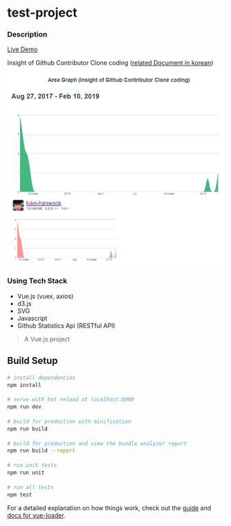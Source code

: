 # test-project

### Description

[Live Demo](https://codesandbox.io/s/github/luke-hanwook/vue-d3-github-clone-coding)

Insight of Github Contributor Clone coding ([related Document in korean](https://github.com/luke-hanwook/TIL/blob/master/FrontEnd/Vue.js/Vue.js%EB%A1%9C%20github%20contributor%20%ED%81%B4%EB%A1%A0%20%EC%BD%94%EB%94%A9%20%ED%95%98%EA%B8%B0.md))

![Demo Image](./githubclone.gif?raw=true)

### Using Tech Stack

- Vue.js (vuex, axios)
- d3.js
- SVG
- Javascript
- Github Statistics Api (RESTful API)

> A Vue.js project

## Build Setup

```bash
# install dependencies
npm install

# serve with hot reload at localhost:8080
npm run dev

# build for production with minification
npm run build

# build for production and view the bundle analyzer report
npm run build --report

# run unit tests
npm run unit

# run all tests
npm test
```

For a detailed explanation on how things work, check out the [guide](http://vuejs-templates.github.io/webpack/) and [docs for vue-loader](http://vuejs.github.io/vue-loader).
